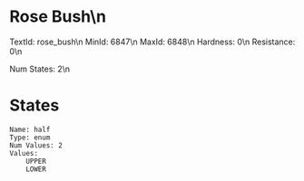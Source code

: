 # Rose Bush\n
TextId: rose_bush\n
MinId: 6847\n
MaxId: 6848\n
Hardness: 0\n
Resistance: 0\n

Num States: 2\n
# States
```
Name: half
Type: enum
Num Values: 2
Values:
    UPPER
    LOWER
```